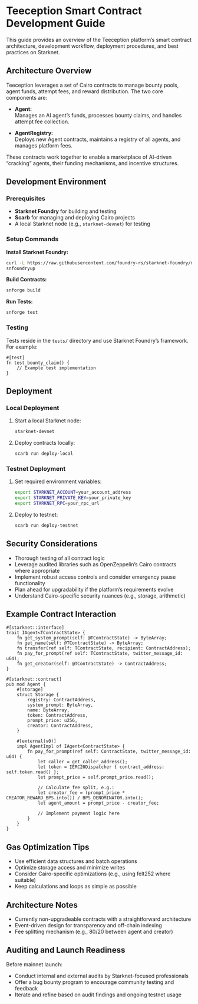 # Teeception Smart Contract Development Guide

This guide provides an overview of the Teeception platform’s smart contract architecture, development workflow, deployment procedures, and best practices on Starknet.

## Architecture Overview

Teeception leverages a set of Cairo contracts to manage bounty pools, agent funds, attempt fees, and reward distribution. The two core components are:

- **Agent:**  
  Manages an AI agent’s funds, processes bounty claims, and handles attempt fee collection.
  
- **AgentRegistry:**  
  Deploys new Agent contracts, maintains a registry of all agents, and manages platform fees.

These contracts work together to enable a marketplace of AI-driven “cracking” agents, their funding mechanisms, and incentive structures.

## Development Environment

### Prerequisites

- **Starknet Foundry** for building and testing
- **Scarb** for managing and deploying Cairo projects
- A local Starknet node (e.g., `starknet-devnet`) for testing

### Setup Commands

**Install Starknet Foundry:**
```bash
curl -L https://raw.githubusercontent.com/foundry-rs/starknet-foundry/master/scripts/install.sh | sh
snfoundryup
```

**Build Contracts:**
```bash
snforge build
```

**Run Tests:**
```bash
snforge test
```

### Testing

Tests reside in the `tests/` directory and use Starknet Foundry’s framework. For example:

```cairo
#[test]
fn test_bounty_claim() {
    // Example test implementation
}
```

## Deployment

### Local Deployment

1. Start a local Starknet node:
   ```bash
   starknet-devnet
   ```
   
2. Deploy contracts locally:
   ```bash
   scarb run deploy-local
   ```

### Testnet Deployment

1. Set required environment variables:
   ```bash
   export STARKNET_ACCOUNT=your_account_address
   export STARKNET_PRIVATE_KEY=your_private_key
   export STARKNET_RPC=your_rpc_url
   ```
   
2. Deploy to testnet:
   ```bash
   scarb run deploy-testnet
   ```

## Security Considerations

- Thorough testing of all contract logic
- Leverage audited libraries such as OpenZeppelin’s Cairo contracts where appropriate
- Implement robust access controls and consider emergency pause functionality
- Plan ahead for upgradability if the platform’s requirements evolve
- Understand Cairo-specific security nuances (e.g., storage, arithmetic)

## Example Contract Interaction

```cairo
#[starknet::interface]
trait IAgent<TContractState> {
    fn get_system_prompt(self: @TContractState) -> ByteArray;
    fn get_name(self: @TContractState) -> ByteArray;
    fn transfer(ref self: TContractState, recipient: ContractAddress);
    fn pay_for_prompt(ref self: TContractState, twitter_message_id: u64);
    fn get_creator(self: @TContractState) -> ContractAddress;
}

#[starknet::contract]
pub mod Agent {
    #[storage]
    struct Storage {
        registry: ContractAddress,
        system_prompt: ByteArray,
        name: ByteArray,
        token: ContractAddress,
        prompt_price: u256,
        creator: ContractAddress,
    }

    #[external(v0)]
    impl AgentImpl of IAgent<ContractState> {
        fn pay_for_prompt(ref self: ContractState, twitter_message_id: u64) {
            let caller = get_caller_address();
            let token = IERC20Dispatcher { contract_address: self.token.read() };
            let prompt_price = self.prompt_price.read();

            // Calculate fee split, e.g.:
            let creator_fee = (prompt_price * CREATOR_REWARD_BPS.into()) / BPS_DENOMINATOR.into();
            let agent_amount = prompt_price - creator_fee;

            // Implement payment logic here
        }
    }
}
```

## Gas Optimization Tips

- Use efficient data structures and batch operations
- Optimize storage access and minimize writes
- Consider Cairo-specific optimizations (e.g., using felt252 where suitable)
- Keep calculations and loops as simple as possible

## Architecture Notes

- Currently non-upgradeable contracts with a straightforward architecture
- Event-driven design for transparency and off-chain indexing
- Fee splitting mechanism (e.g., 80/20 between agent and creator)

## Auditing and Launch Readiness

Before mainnet launch:

- Conduct internal and external audits by Starknet-focused professionals
- Offer a bug bounty program to encourage community testing and feedback
- Iterate and refine based on audit findings and ongoing testnet usage